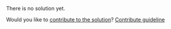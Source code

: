 
There is no solution yet.

Would you like to [contribute to the solution](https://github.com/BFEdev/BFE.dev-solutions/blob/main/design/design-an-api-progress-bar_en.md)? [Contribute guideline](https://github.com/BFEdev/BFE.dev-solutions#how-to-contribute)
